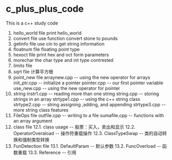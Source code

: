 # c_plus_plus_code
This is a c++ study code
1. hello_world file
print hello_world
2. convert file 
use function convert stone to pounds
3. getinfo file
use cin to get string information
4. floatnum file
floating point type
5. hexoct file
print hex and oct form parameters
6. morechar
the char type and int type contrested
7. limits file
8. sqrt file
计算平方根
9. point_new file
arraynew.cpp -- using the new operator for arrays
init_ptr.cpp -- initialize a pointer
pointer.cpp -- our first pointer variable
use_new.cpp -- using the new operator for pointer
10. string
instr1.cpp -- reading more than one string
string.cpp -- storing strings in an array
strtype1.cpp -- using the c++ string class
strtype2.cpp -- string assigning ,adding, and appending
strtype3.cpp -- more string class features
11. FileOps file
outfile.cpp -- writing to a file
sumafile.cpp -- functions with an array argument
12. class file
12.1. class usage -- 股票：买入，卖出和显示
12.2. OperatorOveraload -- 操作符重载操作
12.3. ClassTypeSwap  -- 类的自动转换和强制类型转换
13. FunDetection file
13.1. DefaultParam -- 默认参数
13.2. FuncOverload -- 函数重载
13.3. Reference -- 引用
